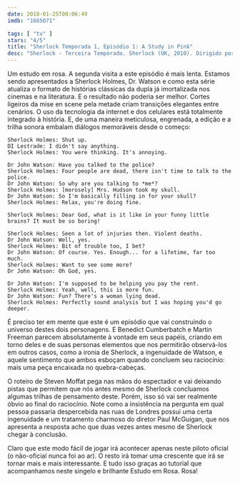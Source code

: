 ```yaml
---
date: 2018-01-25T00:06:49
imdb: "1665071"

tags: [ "tv" ]
stars: "4/5"
title: "Sherlock Temporada 1, Episódio 1: A Study in Pink"
desc: "Sherlock - Terceira Temporada. Sherlock (UK, 2010). Dirigido por Paul McGuigan. Escrito por Mark Gatiss, Steven Moffat, Arthur Conan Doyle, Steve Thompson. Com Benedict Cumberbatch, Martin Freeman, Rupert Graves, Una Stubbs, Louise Brealey, Mark Gatiss, Andrew Scott, Jonathan Aris."
---
```

Um estudo em rosa. A segunda visita a este episódio é mais lenta. Estamos sendo apresentados a Sherlock Holmes, Dr. Watson e como esta série atualiza o formato de histórias clássicas da dupla já imortalizada nos cinemas e na literatura. E o resultado não poderia ser melhor. Cortes ligeiros da mise en scene pela metade criam transições elegantes entre cenários. O uso da tecnologia da internet e dos celulares está totalmente integrado à história. E, de uma maneira meticulosa, engrenada, a edição e a trilha sonora embalam diálogos memoráveis desde o começo:

```
Sherlock Holmes: Shut up.
DI Lestrade: I didn't say anything.
Sherlock Holmes: You were thinking. It's annoying.

Dr John Watson: Have you talked to the police?
Sherlock Holmes: Four people are dead, there isn't time to talk to the police.
Dr John Watson: So why are you talking to *me*?
Sherlock Holmes: [morosely] Mrs. Hudson took my skull.
Dr John Watson: So I'm basically filling in for your skull?
Sherlock Holmes: Relax, you're doing fine.

Sherlock Holmes: Dear God, what is it like in your funny little brains? It must be so boring!

Sherlock Holmes: Seen a lot of injuries then. Violent deaths.
Dr John Watson: Well, yes.
Sherlock Holmes: Bit of trouble too, I bet?
Dr John Watson: Of course. Yes. Enough... for a lifetime, far too much.
Sherlock Holmes: Want to see some more?
Dr John Watson: Oh God, yes.

Dr John Watson: I'm supposed to be helping you pay the rent.
Sherlock Holmes: Yeah, well, this is more fun.
Dr John Watson: Fun? There's a woman lying dead.
Sherlock Holmes: Perfectly sound analysis but I was hoping you'd go deeper.
```

É preciso ter em mente que este é um episódio que vai construindo o universo destes dois personagens. E Benedict Cumberbatch e Martin Freeman parecem absolutamente à vontade em seus papéis, criando em torno deles e de suas personas elementos que nos permitirão observá-los em outros casos, como a ironia de Sherlock, a ingenuidade de Watson, e aquele sentimento que ambos esboçam quando concluem seu raciocínio: mais uma peça encaixada no quebra-cabeças.

O roteiro de Steven Moffat pega nas mãos do espectador e vai deixando pistas que permitem que nós antes mesmo de Sherlock concluamos algumas trilhas de pensamento deste. Porém, isso só vai ser realmente óbvio ao final do raciocínio. Note como a insistência na pergunta em qual pessoa passaria despercebida nas ruas de Londres possui uma certa ingenuidade e um tratamento charmoso do diretor Paul McGuigan, que nos apresenta a resposta acho que duas vezes antes mesmo de Sherlock chegar à conclusão.

Claro que este modo fácil de jogar irá acontecer apenas neste piloto oficial (o não-oficial nunca foi ao ar). O resto irá tomar uma crescente que irá se tornar mais e mais interessante. E tudo isso graças ao tutorial que acompanhamos neste singelo e brilhante Estudo em Rosa. Rosa!
